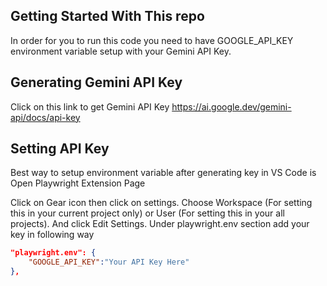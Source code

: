 ## Getting Started With This repo
In order for you to run this code you need to have GOOGLE_API_KEY environment variable setup with your Gemini API Key.

## Generating Gemini API Key
Click on this link to get Gemini API Key https://ai.google.dev/gemini-api/docs/api-key

## Setting API Key
Best way to setup environment variable after generating key in VS Code is
Open Playwright Extension Page

Click on Gear icon then click on settings. Choose Workspace (For setting this in your current project only) or User (For setting this in your all projects). And click Edit Settings. Under playwright.env section add your key in following way

```json
"playwright.env": {
    "GOOGLE_API_KEY":"Your API Key Here"
},
```

